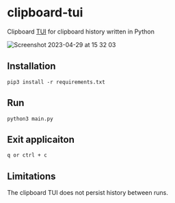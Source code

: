 # clipboard-tui

Clipboard [TUI](https://en.wikipedia.org/wiki/Text-based_user_interface) for clipboard history written in Python

![Screenshot 2023-04-29 at 15 32 03](https://user-images.githubusercontent.com/8545435/235305662-87b2549a-119f-4210-a2ef-b4da965de1f4.png)


## Installation

    pip3 install -r requirements.txt

## Run

    python3 main.py

## Exit applicaiton

    q or ctrl + c

## Limitations

The clipboard TUI does not persist history between runs.
